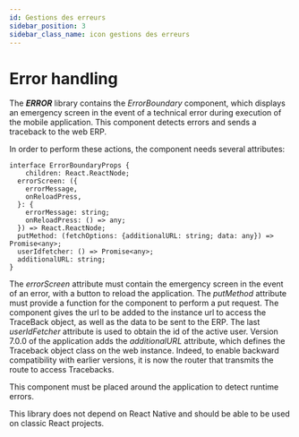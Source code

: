 ```yaml
---
id: Gestions des erreurs
sidebar_position: 3
sidebar_class_name: icon gestions des erreurs
---
```


# Error handling

The ***ERROR*** library contains the *ErrorBoundary* component, which displays an emergency screen in the event of a technical error during execution of the mobile application. This component detects errors and sends a traceback to the web ERP.

In order to perform these actions, the component needs several attributes:

```tsx
interface ErrorBoundaryProps {
	children: React.ReactNode;
  errorScreen: ({
    errorMessage,
    onReloadPress,
  }: {
    errorMessage: string;
    onReloadPress: () => any;
  }) => React.ReactNode;
  putMethod: (fetchOptions: {additionalURL: string; data: any}) => Promise<any>;
  userIdfetcher: () => Promise<any>;
  additionalURL: string;
}
```

The *errorScreen* attribute must contain the emergency screen in the event of an error, with a button to reload the application. The *putMethod* attribute must provide a function for the component to perform a put request. The component gives the url to be added to the instance url to access the TraceBack object, as well as the data to be sent to the ERP. The last *userIdFetcher* attribute is used to obtain the id of the active user. Version 7.0.0 of the application adds the *additionalURL* attribute, which defines the Traceback object class on the web instance. Indeed, to enable backward compatibility with earlier versions, it is now the router that transmits the route to access Tracebacks.

This component must be placed around the application to detect runtime errors.

This library does not depend on React Native and should be able to be used on classic React projects.
